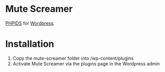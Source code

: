 # Mute Screamer #

[PHPIDS](http://phpids.org/) for [Wordpress](http://wordpress.org/).

# Installation #

1. Copy the mute-screamer folder into /wp-content/plugins
2. Activate Mute Screamer via the plugins page in the Wordpress admin
